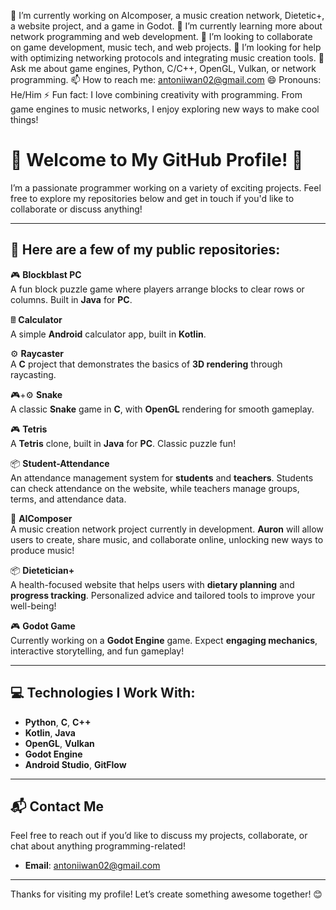 
🔭 I’m currently working on AIcomposer, a music creation network, Dietetic+, a website project, and a game in Godot.
🌱 I’m currently learning more about network programming and web development.
👯 I’m looking to collaborate on game development, music tech, and web projects.
🤔 I’m looking for help with optimizing networking protocols and integrating music creation tools.
💬 Ask me about game engines, Python, C/C++, OpenGL, Vulkan, or network programming.
📫 How to reach me: antoniiwan02@gmail.com
😄 Pronouns: He/Him
⚡ Fun fact: I love combining creativity with programming. From game engines to music networks, I enjoy exploring new ways to make cool things!

# 🚀 Welcome to My GitHub Profile! 🚀

I’m a passionate programmer working on a variety of exciting projects. Feel free to explore my repositories below and get in touch if you'd like to collaborate or discuss anything!

---

## 🚀 Here are a few of my public repositories:

🎮 **Blockblast PC**  
A fun block puzzle game where players arrange blocks to clear rows or columns. Built in **Java** for **PC**.

🖩 **Calculator**  
A simple **Android** calculator app, built in **Kotlin**.

⚙️ **Raycaster**  
A **C** project that demonstrates the basics of **3D rendering** through raycasting.

🎮+⚙️ **Snake**  
A classic **Snake** game in **C**, with **OpenGL** rendering for smooth gameplay.

🎮 **Tetris**  
A **Tetris** clone, built in **Java** for **PC**. Classic puzzle fun!

📦 **Student-Attendance**  
An attendance management system for **students** and **teachers**. Students can check attendance on the website, while teachers manage groups, terms, and attendance data.

🤖 **AIComposer**  
A music creation network project currently in development. **Auron** will allow users to create, share music, and collaborate online, unlocking new ways to produce music!

📦 **Dietetician+**  
A health-focused website that helps users with **dietary planning** and **progress tracking**. Personalized advice and tailored tools to improve your well-being!

🎮 **Godot Game**  
Currently working on a **Godot Engine** game. Expect **engaging mechanics**, interactive storytelling, and fun gameplay!

---

## 💻 Technologies I Work With:

- **Python**, **C**, **C++**
- **Kotlin**, **Java**
- **OpenGL**, **Vulkan**
- **Godot Engine**
- **Android Studio**, **GitFlow**

---

## 📬 Contact Me

Feel free to reach out if you’d like to discuss my projects, collaborate, or chat about anything programming-related!

- **Email**: antoniiwan02@gmail.com

---

Thanks for visiting my profile! Let’s create something awesome together! 😊
